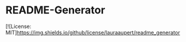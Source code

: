 # README-Generator 
[![License: MIT]https://img.shields.io/github/license/lauraaupert/readme_generator

